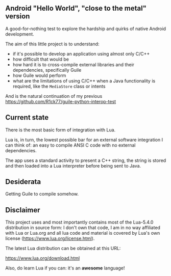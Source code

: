## Android "Hello World", "close to the metal" version

A good-for-nothing test to explore the hardship and quirks of native Android development.

The aim of this little project is to understand:

- if it's possible to develop an application using almost only C/C++
- how difficult that would be
- how hard it is to cross-compile external libraries and their dependencies, specifically Guile
- how Guile would perform
- what are the limitations of using C/C++ when a Java functionality is required, like the `MediaStore` class or intents

And is the natural continuation of my previous https://github.com/R1ck77/guile-python-interop-test

## Current state

There is the most basic form of integration with Lua.

Lua is, in turn, the lowest possible bar for an external software integration I can think of: an easy to compile ANSI C code with no external dependencies.

The app uses a standard activity to present a C++ string, the string is stored and then loaded into a Lua interpreter before being sent to Java.

## Desiderata

Getting Guile to compile somehow.


## Disclaimer 

This project uses and most importantly contains most of the Lua-5.4.0 distribution in source form: I don't own that code, I am in no way affiliated with Lua or Lua.org and all lua code and material is covered by Lua's own license (https://www.lua.org/license.html).

The latest Lua distribution can be obtained at this URL:

https://www.lua.org/download.html

Also, do learn Lua if you can: it's an **awesome** language!
